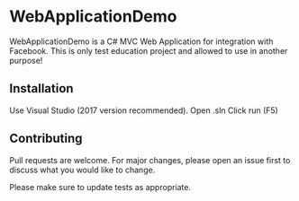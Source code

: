 # WebApplicationDemo

WebApplicationDemo is a C# MVC Web Application for integration with Facebook. This is only test education project and allowed to use in another purpose!

## Installation
Use Visual Studio (2017 version recommended).
Open .sln
Click run (F5)

## Contributing
Pull requests are welcome. For major changes, please open an issue first to discuss what you would like to change.

Please make sure to update tests as appropriate.
